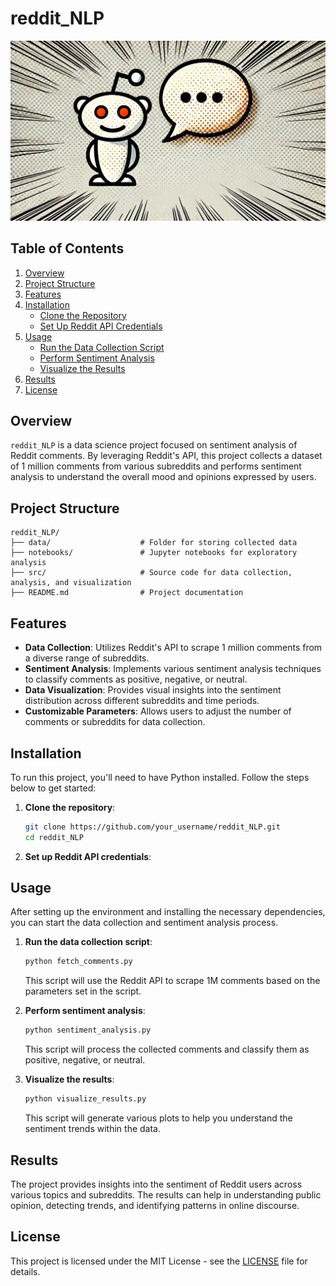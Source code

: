 # reddit_NLP

![Reddit Icon with a comic style](imgs/reddit_nlp.webp)

## Table of Contents

1. [Overview](#overview)
2. [Project Structure](#project-structure)
3. [Features](#features)
4. [Installation](#installation)
    - [Clone the Repository](#clone-the-repository)
    - [Set Up Reddit API Credentials](#set-up-reddit-api-credentials)
5. [Usage](#usage)
    - [Run the Data Collection Script](#run-the-data-collection-script)
    - [Perform Sentiment Analysis](#perform-sentiment-analysis)
    - [Visualize the Results](#visualize-the-results)
6. [Results](#results)
7. [License](#license)

## Overview

`reddit_NLP` is a data science project focused on sentiment analysis of Reddit comments. By leveraging Reddit's API, this project collects a dataset of 1 million comments from various subreddits and performs sentiment analysis to understand the overall mood and opinions expressed by users.

## Project Structure

```
reddit_NLP/
├── data/                    # Folder for storing collected data
├── notebooks/               # Jupyter notebooks for exploratory analysis
├── src/                     # Source code for data collection, analysis, and visualization
├── README.md                # Project documentation
```

## Features

-   **Data Collection**: Utilizes Reddit's API to scrape 1 million comments from a diverse range of subreddits.
-   **Sentiment Analysis**: Implements various sentiment analysis techniques to classify comments as positive, negative, or neutral.
-   **Data Visualization**: Provides visual insights into the sentiment distribution across different subreddits and time periods.
-   **Customizable Parameters**: Allows users to adjust the number of comments or subreddits for data collection.

## Installation

To run this project, you'll need to have Python installed. Follow the steps below to get started:

1. **Clone the repository**:
    ```bash
    git clone https://github.com/your_username/reddit_NLP.git
    cd reddit_NLP
    ```
2. **Set up Reddit API credentials**:

## Usage

After setting up the environment and installing the necessary dependencies, you can start the data collection and sentiment analysis process.

1. **Run the data collection script**:

    ```bash
    python fetch_comments.py
    ```

    This script will use the Reddit API to scrape 1M comments based on the parameters set in the script.

2. **Perform sentiment analysis**:

    ```bash
    python sentiment_analysis.py
    ```

    This script will process the collected comments and classify them as positive, negative, or neutral.

3. **Visualize the results**:

    ```bash
    python visualize_results.py
    ```

    This script will generate various plots to help you understand the sentiment trends within the data.

## Results

The project provides insights into the sentiment of Reddit users across various topics and subreddits. The results can help in understanding public opinion, detecting trends, and identifying patterns in online discourse.

## License

This project is licensed under the MIT License - see the [LICENSE](LICENSE) file for details.
